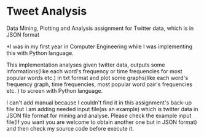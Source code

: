 # Tweet Analysis
Data Mining, Plotting and Analysis assignment for Twitter data, which is in JSON format

*I was in my first year in Computer Engineering while I was implementing this with Python language.

This implementation analyses given twitter data, outputs some informations(like each word's frequency or time frequencies for most popular words etc.) in txt format and plot some graphs(like each word's frequency graph, time frequencies, most popular word pair's frequencies etc. ) to screen with Python language.

I can't add manual because I couldn't find it in this assignment's back-up file but I am adding needed input file(as an example) which is twitter data in JSON file format for mining and analyse. Please check the example input file(If you want you are welcome to obtain another one but in JSON format) and then check my source code before execute it.


